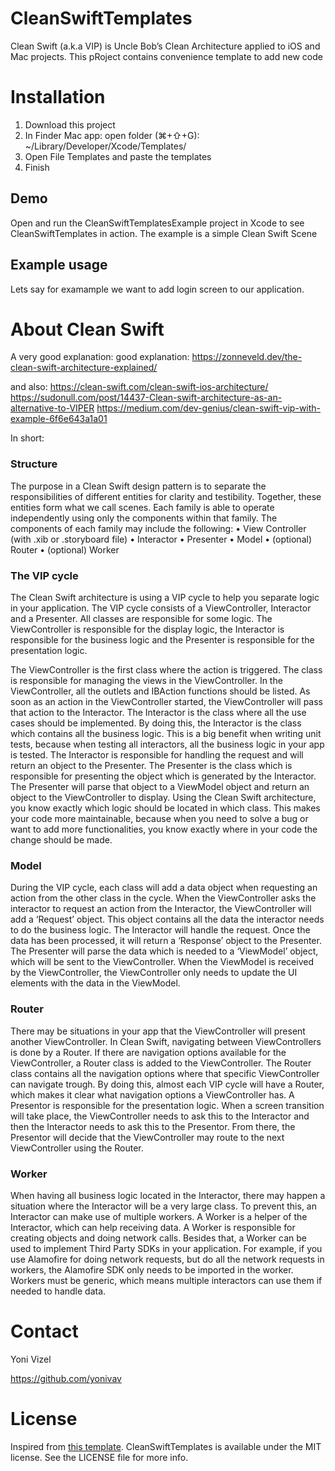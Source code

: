 # CleanSwiftTemplates
Clean Swift (a.k.a VIP) is Uncle Bob’s Clean Architecture applied to iOS and Mac projects. This pRoject contains convenience template to add new code

# Installation
1. Download this project
2. In Finder Mac app: open folder (⌘+⇧+G): ~/Library/Developer/Xcode/Templates/
3. Open File Templates and paste the templates
4. Finish

## Demo
Open and run the CleanSwiftTemplatesExample project in Xcode to see CleanSwiftTemplates in action. The example is a simple Clean Swift Scene

## Example usage
Lets say for examample we want to add login screen to our application.




# About Clean Swift
A very good explanation: 
good explanation:
https://zonneveld.dev/the-clean-swift-architecture-explained/

and also:
https://clean-swift.com/clean-swift-ios-architecture/
https://sudonull.com/post/14437-Clean-swift-architecture-as-an-alternative-to-VIPER
https://medium.com/dev-genius/clean-swift-vip-with-example-6f6e643a1a01

In short:
### Structure
The purpose in a Clean Swift design pattern is to separate the responsibilities of different entities for clarity and testibility. Together, these entities form what we call scenes. Each family is able to operate independently using only the components within that family.
The components of each family may include the following:
	•	View Controller (with .xib or .storyboard file)
	•	Interactor
	•	Presenter
	•	Model
	•	(optional) Router
	•	(optional) Worker

### The VIP cycle
The Clean Swift architecture is using a VIP cycle to help you separate logic in your application. The VIP cycle consists of a ViewController, Interactor and a Presenter. All classes are responsible for some logic. The ViewController is responsible for the display logic, the Interactor is responsible for the business logic and the Presenter is responsible for the presentation logic.

The ViewController is the first class where the action is triggered. The class is responsible for managing the views in the ViewController. In the ViewController, all the outlets and IBAction functions should be listed.
As soon as an action in the ViewController started, the ViewController will pass that action to the Interactor. The Interactor is the class where all the use cases should be implemented. By doing this, the Interactor is the class which contains all the business logic. This is a big benefit when writing unit tests, because when testing all interactors, all the business logic in your app is tested.
The Interactor is responsible for handling the request and will return an object to the Presenter. The Presenter is the class which is responsible for presenting the object which is generated by the Interactor. The Presenter will parse that object to a ViewModel object and return an object to the ViewController to display.
Using the Clean Swift architecture, you know exactly which logic should be located in which class. This makes your code more maintainable, because when you need to solve a bug or want to add more functionalities, you know exactly where in your code the change should be made.

### Model
During the VIP cycle, each class will add a data object when requesting an action from the other class in the cycle. When the ViewController asks the interactor to request an action from the Interactor, the ViewController will add a ‘Request’ object. This object contains all the data the interactor needs to do the business logic.
The Interactor will handle the request. Once the data has been processed, it will return a ‘Response’ object to the Presenter. The Presenter will parse the data which is needed to a ‘ViewModel’ object, which will be sent to the ViewController. When the ViewModel is received by the ViewController, the ViewController only needs to update the UI elements with the data in the ViewModel.


### Router
There may be situations in your app that the ViewController will present another ViewController. In Clean Swift, navigating between ViewControllers is done by a Router.
If there are navigation options available for the ViewController, a Router class is added to the ViewController. The Router class contains all the navigation options where that specific ViewController can navigate trough. By doing this, almost each VIP cycle will have a Router, which makes it clear what navigation options a ViewController has.
A Presentor is responsible for the presentation logic. When a screen transition will take place, the ViewController needs to ask this to the Interactor and then the Interactor needs to ask this to the Presentor. From there, the Presentor will decide that the ViewController may route to the next ViewController using the Router.


### Worker
When having all business logic located in the Interactor, there may happen a situation where the Interactor will be a very large class. To prevent this, an Interactor can make use of multiple workers. A Worker is a helper of the Interactor, which can help receiving data.
A Worker is responsible for creating objects and doing network calls. Besides that, a Worker can be used to implement Third Party SDKs in your application. For example, if you use Alamofire for doing network requests, but do all the network requests in workers, the Alamofire SDK only needs to be imported in the worker.
Workers must be generic, which means multiple interactors can use them if needed to handle data.

# Contact
Yoni Vizel

https://github.com/yonivav


# License
Inspired from [this template](https://github.com/oluckyman/CleanSwift). CleanSwiftTemplates is available under the MIT license. See the LICENSE file for more info.
